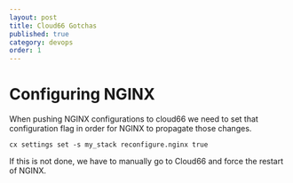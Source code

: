 ```yaml
---
layout: post
title: Cloud66 Gotchas
published: true
category: devops
order: 1
---
```



# Configuring NGINX

When pushing NGINX configurations to cloud66 we need to set that configuration
flag in order for NGINX to propagate those changes.

`cx settings set -s my_stack reconfigure.nginx true`

If this is not done, we have to manually go to Cloud66 and force the restart of
NGINX.
